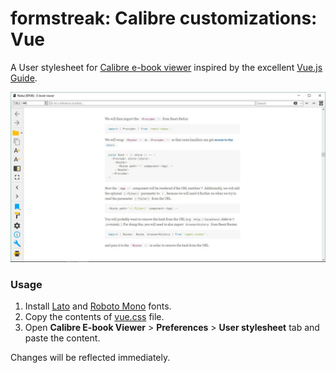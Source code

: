 # formstreak: Calibre customizations: Vue

A User stylesheet for [Calibre e-book viewer](https://calibre-ebook.com/) inspired by the excellent [Vue.js Guide](https://vuejs.org/v2/guide/). 

![vue](./vue.jpg)

### Usage

1. Install [Lato](https://fonts.google.com/specimen/Lato?selection.family=Lato:400,400i,700,700i) and [Roboto Mono](https://fonts.google.com/specimen/Roboto+Mono?selection.family=Roboto+Mono:400,400i,700,700i) fonts.
2. Copy the contents of [vue.css](https://github.com/Microflash/ExCalibre/blob/master/vue/vue.css) file.
3. Open **Calibre E-book Viewer** > **Preferences** > **User stylesheet** tab and paste the content.

Changes will be reflected immediately.
